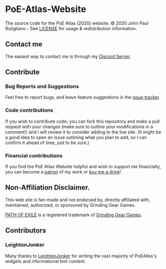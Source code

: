 # PoE-Atlas-Website
The source code for the PoE Atlas (2020) website. © 2020 John Paul Rutigliano - See [LICENSE](./LICENSE) for usage & redistribution information.

## Contact me

The easiest way to contact me is through my [Discord Server](https://discord.gg/dwh9y7D).

## Contribute
### Bug Reports and Suggestions
Feel free to report bugs, and leave feature suggestions in the [issue tracker](https://github.com/John-Paul-R/PoE-Atlas-Website/issues).

### Code contributions
If you wish to contribute code, you can fork this repository and make a pull request with your changes (make sure to outline your modifications in a comment!) and I will review it to consider adding to the live site. (It might be a good idea to open an issue outlining what you plan to add, so I can confirm it ahead of time, just to be sure.)

### Financial contributions
If you find the PoE Atlas Website helpful and wish to support me financially, you can become a [patron](https://patreon.com/jpcode) of my work or [buy me a drink](https://ko-fi.com/johnpaul)!

## Non-Affiliation Disclaimer.
This web site is fan-made and not endorsed by, directly affiliated with, maintained, authorized, or sponsored by Grinding Gear Games.

[PATH OF EXILE](https://www.pathofexile.com/) is a registered trademark of [Grinding Gear Games](https://www.grindinggear.com/).

## Contributors

### LeightonJonker 

Many thanks to [LeightonJonker](https://github.com/LeightonJonker) for writing the vast majority of PoEAtlas's widgets and informational text content.
